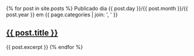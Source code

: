   {% for post in site.posts %}
      Publicado dia {{ post.day }}/{{ post.month }}/{{ post.year }} em {{ page.categories | join: ', ' }}
      <h2><a href="{{ post.url }}">{{ post.title }}</a></h2>
      {{ post.excerpt }}
  {% endfor %}
